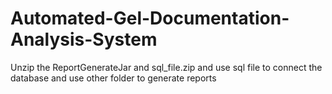 # Automated-Gel-Documentation-Analysis-System

Unzip the ReportGenerateJar and sql_file.zip and use sql file to connect the database and use other folder to generate reports
